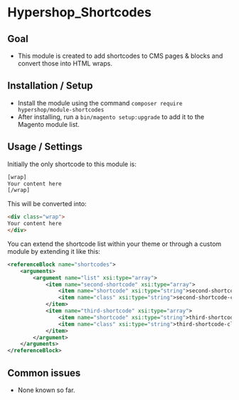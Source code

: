# Hypershop_Shortcodes

## Goal
- This module is created to add shortcodes to CMS pages & blocks and convert those into HTML wraps.

## Installation / Setup
- Install the module using the command `composer require hypershop/module-shortcodes`
- After installing, run a `bin/magento setup:upgrade` to add it to the Magento module list.

## Usage / Settings
Initially the only shortcode to this module is:

```html
[wrap]
Your content here
[/wrap]
```

This will be converted into:

```html
<div class="wrap">
Your content here
</div>
```

You can extend the shortcode list within your theme or through a custom module by extending it like this:

```xml
<referenceBlock name="shortcodes">
    <arguments>
        <argument name="list" xsi:type="array">
            <item name="second-shortcode" xsi:type="array">
                <item name="shortcode" xsi:type="string">second-shortcode</item>
                <item name="class" xsi:type="string">second-shortcode-class</item>
            </item>
            <item name="third-shortcode" xsi:type="array">
                <item name="shortcode" xsi:type="string">third-shortcode</item>
                <item name="class" xsi:type="string">third-shortcode-class</item>
            </item>
        </argument>
    </arguments>
</referenceBlock>
```

## Common issues
- None known so far.

